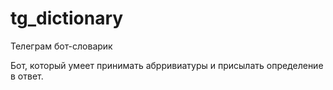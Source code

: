 # tg_dictionary
Телеграм бот-словарик

Бот, который умеет принимать абрривиатуры и присылать определение в ответ.
